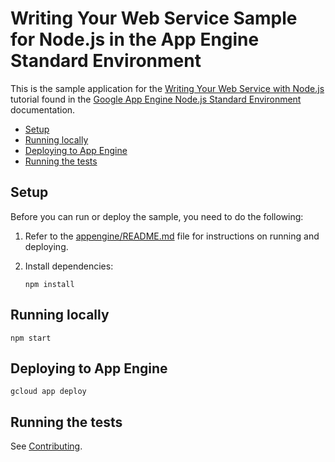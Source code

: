 # Writing Your Web Service Sample for Node.js in the App Engine Standard Environment

This is the sample application for the
[Writing Your Web Service with Node.js][tutorial]
tutorial found in the [Google App Engine Node.js Standard Environment][appengine]
documentation.

* [Setup](#setup)
* [Running locally](#running-locally)
* [Deploying to App Engine](#deploying-to-app-engine)
* [Running the tests](#running-the-tests)

## Setup

Before you can run or deploy the sample, you need to do the following:

1.  Refer to the [appengine/README.md][readme] file for instructions on
    running and deploying.
1.  Install dependencies:

        npm install

## Running locally

    npm start

## Deploying to App Engine

    gcloud app deploy

## Running the tests

See [Contributing][contributing].

[appengine]: https://cloud.google.com/appengine/docs/standard/nodejs
[tutorial]: https://cloud.google.com/appengine/docs/standard/nodejs/building-app/writing-web-service
[readme]: ../../README.md
[contributing]: https://github.com/GoogleCloudPlatform/nodejs-docs-samples/blob/master/CONTRIBUTING.md

